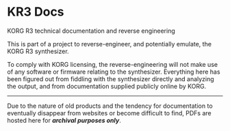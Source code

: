 # KR3 Docs
KORG R3 technical documentation and reverse engineering

This is part of a project to reverse-engineer, and potentially emulate, the KORG R3 synthesizer.

To comply with KORG licensing, the reverse-engineering will not make use of any software or firmware relating to the synthesizer. Everything here has been figured out from fiddling with the synthesizer directly and analyzing the output, and from documentation supplied publicly online by KORG.

----
Due to the nature of old products and the tendency for documentation to eventually disappear from websites or become difficult to find, PDFs are hosted here for ***archival purposes only***.
